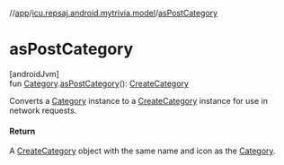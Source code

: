 //[app](../../index.md)/[icu.repsaj.android.mytrivia.model](index.md)/[asPostCategory](as-post-category.md)

# asPostCategory

[androidJvm]\
fun [Category](-category/index.md).[asPostCategory](as-post-category.md)(): [CreateCategory](../icu.repsaj.android.mytrivia.network.categroy/-create-category/index.md)

Converts a [Category](-category/index.md) instance to
a [CreateCategory](../icu.repsaj.android.mytrivia.network.categroy/-create-category/index.md)
instance for use in network requests.

#### Return

A [CreateCategory](../icu.repsaj.android.mytrivia.network.categroy/-create-category/index.md) object
with the same name and icon as the [Category](-category/index.md).
